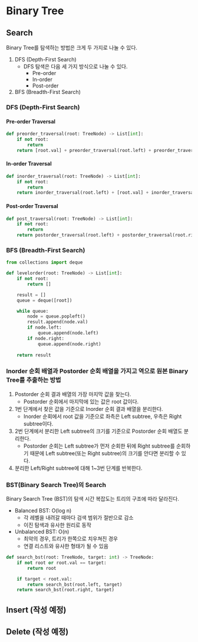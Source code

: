 # Binary Tree

## Search
Binary Tree를 탐색하는 방법은 크게 두 가지로 나눌 수 있다.
1. DFS (Depth-First Search)
   - DFS 탐색은 다음 세 가지 방식으로 나눌 수 있다.
     - Pre-order
     - In-order
     - Post-order
2. BFS (Breadth-First Search)

### DFS (Depth-First Search)

#### Pre-order Traversal

```python
def preorder_traversal(root: TreeNode) -> List[int]:
    if not root:
        return
    return [root.val] + preorder_traversal(root.left) + preorder_traversal(root.right)
```

#### In-order Traversal

```python
def inorder_traversal(root: TreeNode) -> List[int]:
    if not root:
        return
    return inorder_traversal(root.left) + [root.val] + inorder_traversal(root.right)
```

#### Post-order Traversal

```python
def post_traversal(root: TreeNode) -> List[int]:
    if not root:
        return
    return postorder_traversal(root.left) + postorder_traversal(root.right) + [root.val]
```

### BFS (Breadth-First Search)
```python
from collections import deque

def levelorder(root: TreeNode) -> List[int]:
    if not root:
        return []

    result = []
    queue = deque([root])

    while queue:
        node = queue.popleft()
        result.append(node.val)
        if node.left:
            queue.append(node.left)
        if node.right:
            queue.append(node.right)
    
    return result
```

### Inorder 순회 배열과 Postorder 순회 배열을 가지고 역으로 원본 Binary Tree를 추출하는 방법
1. Postorder 순회 결과 배열의 가장 마지막 값을 찾는다.
    - Postorder 순회에서 마지막에 있는 값은 root 값이다.
2. 1번 단계에서 찾은 값을 기준으로 Inorder 순회 결과 배열을 분리한다.
    - Inorder 순회에서 root 값을 기준으로 좌측은 Left subtree, 우측은 Right subtree이다.
3. 2번 단계에서 분리한 Left subtree의 크기를 기준으로 Postorder 순회 배열도 분리한다.
    - Postorder 순회는 Left subtree가 먼저 순회한 뒤에 Right subtree를 순회하기 때문에 Left subtree(또는 Right subtree)의 크기를 안다면 분리할 수 있다.
4. 분리한 Left/Right subtree에 대해 1~3번 단계를 반복한다.

### BST(Binary Search Tree)의 Search
Binary Search Tree (BST)의 탐색 시간 복잡도는 트리의 구조에 따라 달라진다.
- Balanced BST: O(log n)
  - 각 레벨을 내려갈 때마다 검색 범위가 절반으로 감소
  - 이진 탐색과 유사한 원리로 동작
- Unbalanced BST: O(n)
  - 최악의 경우, 트리가 한쪽으로 치우쳐진 경우
  - 연결 리스트와 유사한 형태가 될 수 있음

```python
def search_bst(root: TreeNode, target: int) -> TreeNode:
    if not root or root.val == target:
        return root

    if target < root.val:
        return search_bst(root.left, target)
    return search_bst(root.right, target)
```

## Insert (작성 예정)

## Delete (작성 예정)
